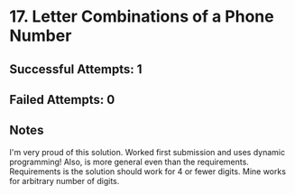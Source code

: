 # 17. Letter Combinations of a Phone Number

## Successful Attempts: 1

## Failed Attempts: 0

## Notes
I'm very proud of this solution. Worked first submission and uses dynamic programming!
Also, is more general even than the requirements. Requirements is the solution should work for 4 or fewer digits. Mine works for arbitrary number of digits.


